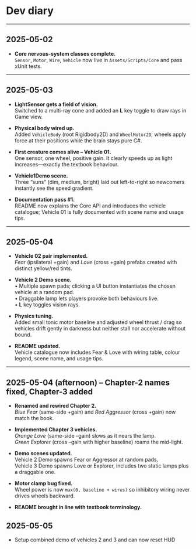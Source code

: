 # Dev diary

---

## 2025-05-02

- **Core nervous-system classes complete.**  
  `Sensor`, `Motor`, `Wire`, `Vehicle` now live in `Assets/Scripts/Core` and pass xUnit tests.

---

## 2025-05-03

- **LightSensor gets a field of vision.**  
  Switched to a multi-ray cone and added an **L** key toggle to draw rays in Game view.

- **Physical body wired up.**  
  Added `VehicleBody` (root Rigidbody2D) and `WheelMotor2D`; wheels apply force at their positions while the brain stays pure C#.

- **First creature comes alive – Vehicle 01.**  
  One sensor, one wheel, positive gain. It clearly speeds up as light increases—exactly the textbook behaviour.

- **Vehicle1Demo scene.**  
  Three “suns” (dim, medium, bright) laid out left-to-right so newcomers instantly see the speed gradient.

- **Documentation pass #1.**  
  README now explains the Core API and introduces the vehicle catalogue; Vehicle 01 is fully documented with scene name and usage tips.

---

## 2025-05-04

- **Vehicle 02 pair implemented.**  
  *Fear* (ipsilateral +gain) and *Love* (cross +gain) prefabs created with distinct yellow/red tints.

- **Vehicle 2 Demo scene.**  
  • Multiple spawn pads; clicking a UI button instantiates the chosen vehicle at a random pad.  
  • Draggable lamp lets players provoke both behaviours live.  
  • **L** key toggles vision rays.

- **Physics tuning.**  
  Added small tonic motor baseline and adjusted wheel thrust / drag so vehicles drift gently in darkness but neither stall nor accelerate without bound.

- **README updated.**  
  Vehicle catalogue now includes Fear & Love with wiring table, colour legend, scene name, and usage tips.

---

## 2025-05-04 (afternoon) – Chapter-2 names fixed, Chapter-3 added

* **Renamed and rewired Chapter 2.**  
  *Blue Fear* (same-side +gain) and *Red Aggressor* (cross +gain) now match the book.

* **Implemented Chapter 3 vehicles.**  
  *Orange Love* (same-side –gain) slows as it nears the lamp.  
  *Green Explorer* (cross –gain with higher baseline) roams the mid-light.

* **Demo scenes updated.**  
  Vehicle 2 Demo spawns Fear or Aggressor at random pads.  
  Vehicle 3 Demo spawns Love or Explorer, includes two static lamps plus a draggable one.

* **Motor clamp bug fixed.**  
  Wheel power is now `max(0, baseline + wires)` so inhibitory wiring never drives wheels backward.

* **README brought in line with textbook terminology.**

## 2025-05-05

* Setup combined demo of vehicles 2 and 3 and can now reset HUD
